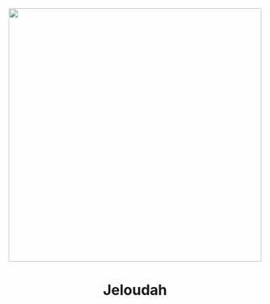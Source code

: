 <div id="header" align="center">
    <img src="https://media.giphy.com/media/xTiIzJSKB4l7xTouE8/giphy.gif" width="500" />
    <h1 align="center">Jeloudah</h1>
</div>
